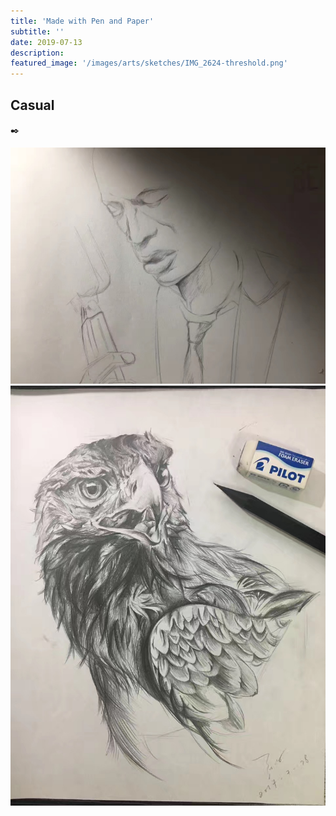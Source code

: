 ```yaml
---
title: 'Made with Pen and Paper'
subtitle: ''
date: 2019-07-13
description: 
featured_image: '/images/arts/sketches/IMG_2624-threshold.png'
---
```


## Casual
:black_nib:

<div class="gallery" data-columns="2">
    <img src="/images/arts/sketches/IMG_2623.JPG">
    <img src="/images/arts/sketches/IMG_2624.JPG">
</div>
